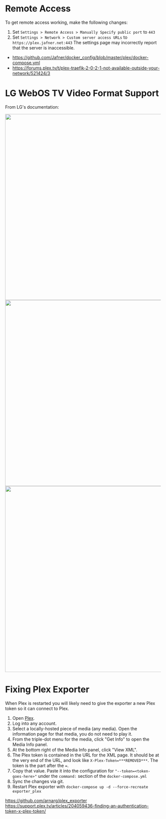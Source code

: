 # Remote Access
To get remote access working, make the following changes:
1. Set `Settings > Remote Access > Manually Specify public port` to `443`
2. Set `Settings > Network > Custom server access URLs` to `https://plex.jafner.net:443`
The settings page may incorrectly report that the server is inaccessible. 

- https://github.com/Jafner/docker_config/blob/master/plex/docker-compose.yml
- https://forums.plex.tv/t/plex-traefik-2-0-2-1-not-available-outside-your-network/521424/3

# LG WebOS TV Video Format Support 
From LG's documentation:

<img src=docs/img/lg_webos_playing_video_files.png width="600">

<img src=docs/img/lg_webos_video_codec.png width="600">

<img src=docs/img/lg_webos_video_playback_supporting_file.png width="600">

# Fixing Plex Exporter
When Plex is restarted you will likely need to give the exporter a new Plex token so it can connect to Plex. 

1. Open [Plex](https://plex.jafner.net).
2. Log into any account.
3. Select a locally-hosted piece of media (any media). Open the information page for that media, you do not need to play it. 
4. From the triple-dot menu for the media, click "Get Info" to open the Media Info panel. 
5. At the bottom right of the Media Info panel, click "View XML".
6. The Plex token is contained in the URL for the XML page. It should be at the very end of the URL, and look like `X-Plex-Token=***REMOVED***`. The token is the part after the `=`. 
7. Copy that value. Paste it into the configuration for `"--token=<token-goes-here>"` under the `command:` section of the `docker-compose.yml`
8. Sync the changes via git.
9. Restart Plex exporter with `docker-compose up -d --force-recreate exporter_plex`


https://github.com/arnarg/plex_exporter
https://support.plex.tv/articles/204059436-finding-an-authentication-token-x-plex-token/